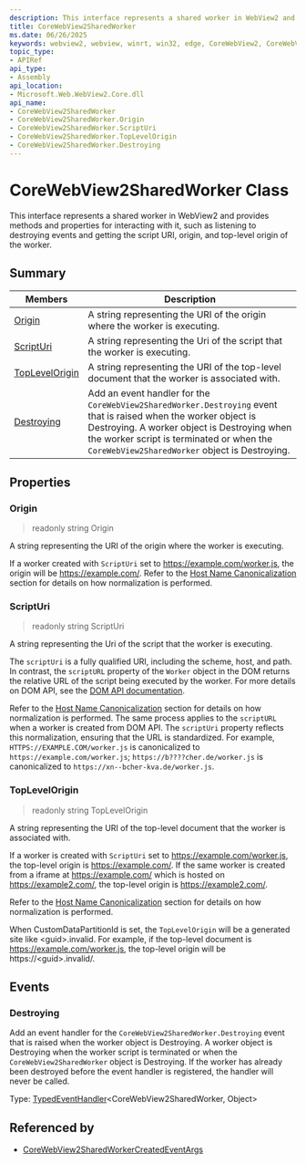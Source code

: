 ```yaml
---
description: This interface represents a shared worker in WebView2 and provides methods and properties for interacting with it, such as listening to destroying events and getting the script URI, origin, and top-level origin of the worker.
title: CoreWebView2SharedWorker
ms.date: 06/26/2025
keywords: webview2, webview, winrt, win32, edge, CoreWebView2, CoreWebView2Controller, browser control, edge html, CoreWebView2SharedWorker
topic_type:
- APIRef
api_type:
- Assembly
api_location:
- Microsoft.Web.WebView2.Core.dll
api_name:
- CoreWebView2SharedWorker
- CoreWebView2SharedWorker.Origin
- CoreWebView2SharedWorker.ScriptUri
- CoreWebView2SharedWorker.TopLevelOrigin
- CoreWebView2SharedWorker.Destroying
---
```


# CoreWebView2SharedWorker Class



This interface represents a shared worker in WebView2 and provides methods and properties for interacting with it, such as listening to destroying events and getting the script URI, origin, and top-level origin of the worker.


## Summary

Members|Description
--|--
[Origin](#origin) | A string representing the URI of the origin where the worker is executing.
[ScriptUri](#scripturi) | A string representing the Uri of the script that the worker is executing.
[TopLevelOrigin](#toplevelorigin) | A string representing the URI of the top-level document that the worker is associated with.
[Destroying](#destroying) | Add an event handler for the `CoreWebView2SharedWorker.Destroying` event that is raised when the worker object is Destroying. A worker object is Destroying when the worker script is terminated or when the `CoreWebView2SharedWorker` object is Destroying.

## Properties

### Origin

> readonly  string Origin

A string representing the URI of the origin where the worker is executing.

If a worker created with `ScriptUri` set to https://example.com/worker.js, the origin will be https://example.com/. Refer to the [Host Name Canonicalization](#host-name-canonicalization) section for details on how normalization is performed.


### ScriptUri

> readonly  string ScriptUri

A string representing the Uri of the script that the worker is executing.

The `scriptUri` is a fully qualified URI, including the scheme, host, and path. In contrast, the `scriptURL` property of the `Worker` object in the DOM returns the relative URL of the script being executed by the worker. For more details on DOM API, see the [DOM API documentation](https://developer.mozilla.org/docs/Web/API/Worker/scriptURL).

Refer to the [Host Name Canonicalization](#host-name-canonicalization) section for details on how normalization is performed. The same process applies to the `scriptURL` when a worker is created from DOM API. The `scriptUri` property reflects this normalization, ensuring that the URL is standardized. For example, `HTTPS://EXAMPLE.COM/worker.js` is canonicalized to `https://example.com/worker.js`; `https://b????cher.de/worker.js` is canonicalized to `https://xn--bcher-kva.de/worker.js`.


### TopLevelOrigin

> readonly  string TopLevelOrigin

A string representing the URI of the top-level document that the worker is associated with.

If a worker is created with `ScriptUri` set to https://example.com/worker.js, the top-level origin is https://example.com/. If the same worker is created from a iframe at https://example.com/ which is hosted on https://example2.com/, the top-level origin is https://example2.com/.

Refer to the [Host Name Canonicalization](#host-name-canonicalization) section for details on how normalization is performed.

When CustomDataPartitionId is set, the `TopLevelOrigin` will be a generated
site like &lt;guid&gt;.invalid. For example, if the top-level document is https://example.com/worker.js,
the top-level origin will be https://&lt;guid&gt;.invalid/.





## Events

### Destroying

Add an event handler for the `CoreWebView2SharedWorker.Destroying` event that is raised when the worker object is Destroying. A worker object is Destroying when the worker script is terminated or when the `CoreWebView2SharedWorker` object is Destroying.
If the worker has already been destroyed before the event handler is registered, the handler will never be called.


Type: [TypedEventHandler](/uwp/api/Windows.Foundation.TypedEventHandler-2)&lt;CoreWebView2SharedWorker, Object&gt;



## Referenced by

- [CoreWebView2SharedWorkerCreatedEventArgs](corewebview2sharedworkercreatedeventargs.md)
